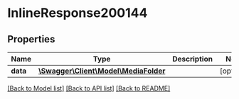 # InlineResponse200144

## Properties
Name | Type | Description | Notes
------------ | ------------- | ------------- | -------------
**data** | [**\Swagger\Client\Model\MediaFolder**](MediaFolder.md) |  | [optional] 

[[Back to Model list]](../../README.md#documentation-for-models) [[Back to API list]](../../README.md#documentation-for-api-endpoints) [[Back to README]](../../README.md)

